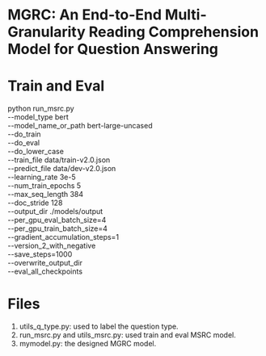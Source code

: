 # MGRC: An End-to-End Multi-Granularity Reading Comprehension Model for Question Answering


# Train and Eval

python run_msrc.py \
    --model_type bert \
    --model_name_or_path bert-large-uncased \
    --do_train \
    --do_eval \
    --do_lower_case \
    --train_file data/train-v2.0.json \
    --predict_file data/dev-v2.0.json \
    --learning_rate 3e-5 \
    --num_train_epochs 5 \
    --max_seq_length 384 \
    --doc_stride 128 \
    --output_dir ./models/output \
    --per_gpu_eval_batch_size=4   \
    --per_gpu_train_batch_size=4  \
    --gradient_accumulation_steps=1 \
    --version_2_with_negative \
    --save_steps=1000 \
    --overwrite_output_dir \
    --eval_all_checkpoints

# Files
1. utils_q_type.py: used to label the question type.
2. run_msrc.py and utils_msrc.py: used train and eval MSRC model.
3. mymodel.py: the designed MGRC model.

